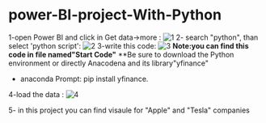 # power-BI-project-With-Python
1-open Power BI and click in Get data->more :
![1](https://github.com/Sabrin-Hariri/power-BI-project-With-Python/assets/120058651/3dc82b02-3588-4299-a40d-bcd48993a3b9)
2- search "python", than select 'python script':
![2](https://github.com/Sabrin-Hariri/power-BI-project-With-Python/assets/120058651/729dd08e-97a1-433a-943e-3738cbfb8b26)
3-write this code: 
![3](https://github.com/Sabrin-Hariri/power-BI-project-With-Python/assets/120058651/49a8deba-4a69-4b23-a1cb-43a61f041bfd)
**Note:you can find this code in file named"Start Code"**
**Be sure to download the Python environment or directly Anacodena and its library"yfinance" 
   - anaconda Prompt: pip install yfinance.

4-load the data : 
![4](https://github.com/Sabrin-Hariri/power-BI-project-With-Python/assets/120058651/097153a4-f7f9-4cfa-ac9f-0147d19857f0)

5- in this project you can find visaule for "Apple" and "Tesla" companies 

